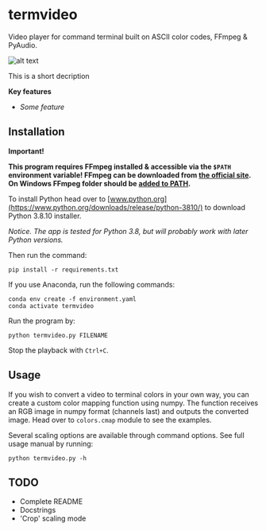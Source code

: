 # termvideo
Video player for command terminal built on ASCII color codes, FFmpeg & PyAudio.

![alt text](https://raw.githubusercontent.com/xiyori/termvideo/main/pic/bad_apple.png)

This is a short decription

**Key features**

+ *Some feature*

## Installation

**Important!**

**This program requires FFmpeg installed & accessible via the `$PATH` environment variable! FFmpeg can be downloaded from [the official site](https://ffmpeg.org/download.html). On Windows FFmpeg folder should be [added to PATH](https://www.google.com/search?q=add+ffmpeg+to+path).**

To install Python head over to [www.python.org](https://www.python.org/downloads/release/python-3810/) to download Python 3.8.10 installer.

*Notice. The app is tested for Python 3.8, but will probably work with later Python versions.*

Then run the command:

`pip install -r requirements.txt`

If you use Anaconda, run the following commands:

`conda env create -f environment.yaml`\
`conda activate termvideo`

Run the program by:

`python termvideo.py FILENAME`

Stop the playback with `Ctrl+C`.

## Usage

If you wish to convert a video to terminal colors in your own way, you can create a custom color mapping function using numpy. The function receives an RGB image in numpy format (channels last) and outputs the converted image. Head over to `colors.cmap` module to see the examples.

Several scaling options are available through command options. See full usage manual by running:

`python termvideo.py -h`

## TODO
+ Complete README
+ Docstrings
+ 'Crop' scaling mode
